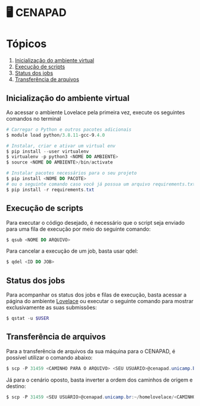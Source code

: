 # 🖥️ CENAPAD

# Tópicos
1. [Inicialização do ambiente virtual](#inicializa%C3%A7%C3%A3o-do-ambiente-virtual)
2. [Execução de scripts](#execu%C3%A7%C3%A3o-de-scripts)
3. [Status dos jobs](#status-dos-jobs)
4. [Transferência de arquivos](#transfer%C3%AAncia-de-arquivos)

## Inicialização do ambiente virtual

Ao acessar o ambiente Lovelace pela primeira vez, execute os seguintes comandos no terminal
```PowerShell
# Carregar o Python e outros pacotes adicionais
$ module load python/3.8.11-gcc-9.4.0

# Instalar, criar e ativar um virtual env
$ pip install --user virtualenv
$ virtualenv -p python3 <NOME DO AMBIENTE>
$ source <NOME DO AMBIENTE>/bin/activate

# Instalar pacotes necessários para o seu projeto
$ pip install <NOME DO PACOTE>
# ou o seguinte comando caso você já possua um arquivo requirements.txt
$ pip install -r requirements.txt
```


## Execução de scripts

Para executar o código desejado, é necessário que o script seja enviado para uma fila de execução por meio do seguinte comando:
```PowerShell
$ qsub <NOME DO ARQUIVO>
```

Para cancelar a execução de um job, basta usar qdel:
```PowerShell
$ qdel <ID DO JOB>
```


## Status dos jobs

Para acompanhar os status dos jobs e filas de execução, basta acessar a página do ambiente [Lovelace](https://www.cenapad.unicamp.br/parque/jobsLovelace) ou executar o seguinte comando para mostrar exclusivamente as suas submissões:
```PowerShell
$ qstat -u $USER
```

## Transferência de arquivos

Para a transferência de arquivos da sua máquina para o CENAPAD, é possível utilizar o comando abaixo:
```PowerShell
$ scp -P 31459 <CAMINHO PARA O ARQUIVO> <SEU USUÁRIO>@cenapad.unicamp.br:~/homelovelace/<CAMINHO FINAL>
```

Já para o cenário oposto, basta inverter a ordem dos caminhos de origem e destino:
```PowerShell
$ scp -P 31459 <SEU USUÁRIO>@cenapad.unicamp.br:~/homelovelace/<CAMINHO PARA O ARQUIVO> <CAMINHO LOCAL FINAL>
```
